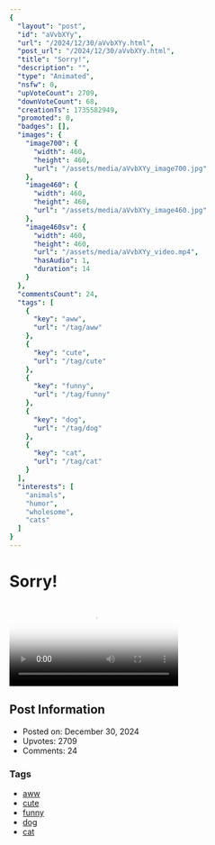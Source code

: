```yaml
---
{
  "layout": "post",
  "id": "aVvbXYy",
  "url": "/2024/12/30/aVvbXYy.html",
  "post_url": "/2024/12/30/aVvbXYy.html",
  "title": "Sorry!",
  "description": "",
  "type": "Animated",
  "nsfw": 0,
  "upVoteCount": 2709,
  "downVoteCount": 68,
  "creationTs": 1735582949,
  "promoted": 0,
  "badges": [],
  "images": {
    "image700": {
      "width": 460,
      "height": 460,
      "url": "/assets/media/aVvbXYy_image700.jpg"
    },
    "image460": {
      "width": 460,
      "height": 460,
      "url": "/assets/media/aVvbXYy_image460.jpg"
    },
    "image460sv": {
      "width": 460,
      "height": 460,
      "url": "/assets/media/aVvbXYy_video.mp4",
      "hasAudio": 1,
      "duration": 14
    }
  },
  "commentsCount": 24,
  "tags": [
    {
      "key": "aww",
      "url": "/tag/aww"
    },
    {
      "key": "cute",
      "url": "/tag/cute"
    },
    {
      "key": "funny",
      "url": "/tag/funny"
    },
    {
      "key": "dog",
      "url": "/tag/dog"
    },
    {
      "key": "cat",
      "url": "/tag/cat"
    }
  ],
  "interests": [
    "animals",
    "humor",
    "wholesome",
    "cats"
  ]
}
---
```


# Sorry!

<video controls playsinline loop poster="/assets/media/aVvbXYy_image460.jpg">
  <source src="/assets/media/aVvbXYy_video.mp4" type="video/mp4">
  Your browser does not support the video tag.
</video>

## Post Information

- Posted on: December 30, 2024
- Upvotes: 2709
- Comments: 24

### Tags

- [aww](/tag/aww)
- [cute](/tag/cute)
- [funny](/tag/funny)
- [dog](/tag/dog)
- [cat](/tag/cat)
